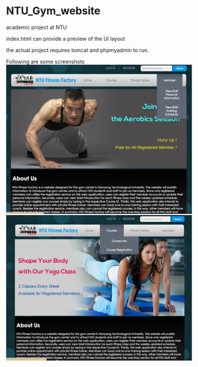 # NTU_Gym_website

academic project at NTU

index.html can provide a preview of the UI layout

the actual project requires tomcat and phpmyadmin to run.

Following are some screenshots
![Alt text](/home_page_1.jpg?raw=true "ScreenShot 1")
![Alt text](/home_page_2.jpg?raw=true "ScreenShot 2")

